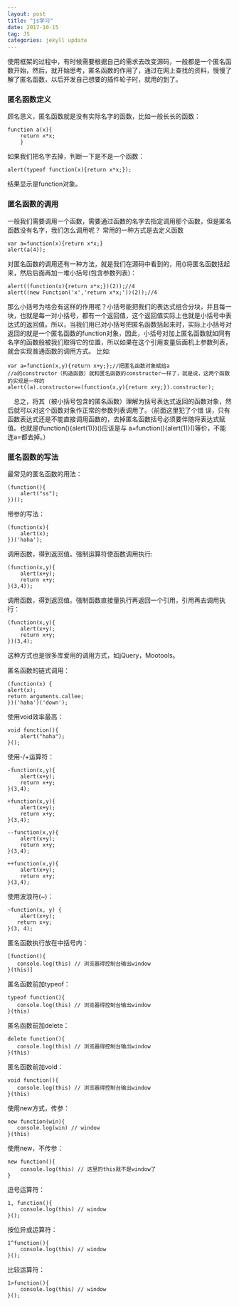 ```yaml
---
layout: post
title: "js学习"
date: 2017-10-15
tag: JS
categories: jekyll update
---
```

使用框架的过程中，有时候需要根据自己的需求去改变源码，一般都是一个匿名函数开始，然后，就开始思考，匿名函数的作用了，通过在网上查找的资料，慢慢了解了匿名函数，以后开发自己想要的插件轮子时，就用的到了。
### 匿名函数定义
顾名思义，匿名函数就是没有实际名字的函数，比如一般长长的函数：

```
function a(x){
    return x*x;
    }
```
如果我们把名字去掉，判断一下是不是一个函数：

```
alert(typeof function(x){return x*x;});
```
结果显示是function对象。

### 匿名函数的调用
一般我们需要调用一个函数，需要通过函数的名字去指定调用那个函数，但是匿名函数没有名字，我们怎么调用呢？
常用的一种方式是去定义函数

```
var a=function(x){return x*x;}
alert(a(4));
```
对匿名函数的调用还有一种方法，就是我们在源码中看到的，用()将匿名函数括起来，然后后面再加一堆小括号(包含参数列表)：

```
alert((function(x){return x*x;})(2));//4
alert((new Function('x','return x*x;'))(2));//4
```
那么小括号为啥会有这样的作用呢？小括号能把我们的表达式组合分块，并且每一块，也就是每一对小括号，都有一个返回值，这个返回值实际上也就是小括号中表达式的返回值。所以，当我们用已对小括号把匿名函数括起来时，实际上小括号对返回的就是一个匿名函数的function对象，因此，小括号对加上匿名函数就如同有名字的函数般被我们取得它的位置，所以如果在这个引用变量后面机上参数列表，就会实现普通函数的调用方式。
比如:

```
var a=function(x,y){return x+y;};//把匿名函数对象赋给a
//a的constructor（构造函数）就和匿名函数的constructor一样了，就是说，这两个函数的实现是一样的
alert((a).constructor==(function(x,y){return x+y;}).constructor);
```
　总之，将其（被小括号包含的匿名函数）理解为括号表达式返回的函数对象，然后就可以对这个函数对象作正常的参数列表调用了。（前面这里犯了个错 误，只有函数表达式还是不能直接调用函数的，去掉匿名函数括号必须要伴随将表达式赋值。也就是(function(){alert(1)})()应该是与 a=function(){alert(1)}()等价，不能连a=都去掉。）

### 匿名函数的写法
最常见的匿名函数的用法：

```
(function(){
    alert("ss");
})();
```
带参的写法：

```
(function(x){
    alert(x);
})('haha');

```

调用函数，得到返回值。强制运算符使函数调用执行:

```
(function(x,y){
    alert(x+y);
    return x+y;
}(3,4));
```
调用函数，得到返回值。强制函数直接量执行再返回一个引用，引用再去调用执行：

```
(function(x,y){
    alert(x+y);
    return x+y;
})(3,4);
```
这种方式也是很多库爱用的调用方式，如jQuery，Mootools。

匿名函数的链式调用：

```
(function(x) { 
alert(x); 
return arguments.callee; 
})('haha')('down'); 
```

使用void效率最高：
```
void function(){
    alert("haha");
}();
```
使用-/+运算符：

```
-function(x,y){
    alert(x+y);
    return x+y;
}(3,4);
 
+function(x,y){
    alert(x+y);
    return x+y;
}(3,4);
 
--function(x,y){
    alert(x+y);
    return x+y;
}(3,4);
 
++function(x,y){
    alert(x+y);
    return x+y;
}(3,4);
```
使用波浪符(~)：

```
~function(x, y) {
    alert(x+y);
   return x+y;
}(3, 4);
```
匿名函数执行放在中括号内：

```
[function(){
   console.log(this) // 浏览器得控制台输出window
}(this)]
```
匿名函数前加typeof：

```
typeof function(){
   console.log(this) // 浏览器得控制台输出window
}(this)
```
匿名函数前加delete：

```
delete function(){
   console.log(this) // 浏览器得控制台输出window
}(this)
```
匿名函数前加void：

```
void function(){
   console.log(this) // 浏览器得控制台输出window
}(this)
```
使用new方式，传参：

```
new function(win){
   console.log(win) // window
}(this)
```
使用new，不传参：

```
new function(){
    console.log(this) // 这里的this就不是window了
}
```
逗号运算符：

```
1, function(){
    console.log(this) // window
}();
```
按位异或运算符：

```
1^function(){
    console.log(this) // window
}();
```
比较运算符：

```
1>function(){
    console.log(this) // window
}();
```




